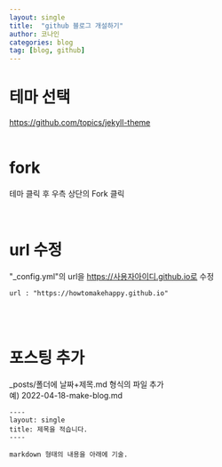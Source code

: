 ```yaml
---
layout: single
title:  "github 블로그 개설하기"
author: 코나인
categories: blog
tag: [blog, github]
---
```


# 테마 선택

[https://github.com/topics/jekyll-theme
](https://github.com/topics/jekyll-theme
)
<br />
<br />

# fork
테마 클릭 후 우측 상단의 Fork 클릭

<br />


# url 수정
"_config.yml"의 url을 https://사용자아이디.github.io로 수정
```
url : "https://howtomakehappy.github.io"
```

<br />
<br />


# 포스팅 추가
_posts/폴더에 날짜+제목.md 형식의 파일 추가
<br />
예) 2022-04-18-make-blog.md

```
----
layout: single
title: 제목을 적습니다.
----

markdown 형태의 내용을 아래에 기술.
```

